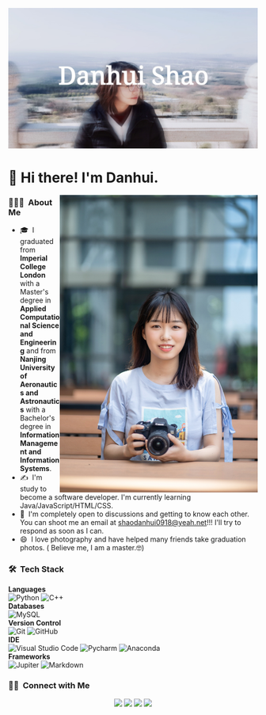 ![banner](https://github.com/gtb-2022-shao-danhui/.github/blob/main/profile/assets/head.jpg)

# 👋 Hi there! I'm Danhui.

<img alt="My hobby" src="https://github.com/gtb-2022-shao-danhui/.github/blob/main/profile/assets/photography.jpg" width="400" align="right"/>

### 👨🏻‍💻 &nbsp;About Me

- 🎓 &nbsp;I graduated from __Imperial College London__ with a Master's degree in __Applied Computational Science and Engineering__ and from __Nanjing University of Aeronautics and Astronautics__ with a Bachelor's degree in __Information Management and Information Systems__.
- ✍️ &nbsp;I'm study to become a software developer. I'm currently learning Java/JavaScript/HTML/CSS.
- 💬 &nbsp;I'm completely open to discussions and getting to know each other. You can shoot me an email at shaodanhui0918@yeah.net!!! I'll try to respond as soon as I can.
- 😄 &nbsp;I love photography and have helped many friends take graduation photos. ( Believe me, I am a master.🤓)

### 🛠 &nbsp;Tech Stack

__Languages__ <br>
![Python](https://img.shields.io/badge/-Python-05122A?style=flat&logo=python)
![C++](https://img.shields.io/badge/-C++-05122A?style=flat&logo=C%2B%2B&logoColor=00599C)
<br> __Databases__ <br>
![MySQL](https://img.shields.io/badge/-MySQL-05122A?style=flat&logo=mysql)
<br> __Version Control__ <br>
![Git](https://img.shields.io/badge/-Git-05122A?style=flat&logo=git)
![GitHub](https://img.shields.io/badge/-GitHub-05122A?style=flat&logo=github)
<br> __IDE__ <br>
![Visual Studio Code](https://img.shields.io/badge/-Visual%20Studio%20Code-05122A?style=flat&logo=visual-studio-code&logoColor=007ACC)
![Pycharm](https://img.shields.io/badge/-PyCharm-05122A?style=flat&logo=pycharm)
![Anaconda](https://img.shields.io/badge/-Conda-05122A?style=flat&logo=anaconda)
<br> __Frameworks__ <br>
![Jupiter](https://img.shields.io/badge/-Jupyter-05122A?&style=flat&logo=Jupyter)
![Markdown](https://img.shields.io/badge/-Markdown-05122A?style=flat&logo=markdown)

### 🤝🏻 &nbsp;Connect with Me

<p align="center">
<a href="shaodanhui0918@yeah.net"><img src="https://img.shields.io/badge/-shaodanhui0918@yeah.net-D14836?style=flat&logo=Gmail&logoColor=white"/></a>
<a href="https://twitter.com/hui_living"><img src="https://img.shields.io/badge/@hui_living-1DA1F2?style=flat&logo=twitter&logoColor=white"/></a>
<a href="https://instagram.com/hhhhhui"><img src="https://img.shields.io/badge/-@hhhhhui-E4405F?style=flat&logo=Instagram&logoColor=white"/></a>
<a href="https://facebook.com/danhui.shao"><img src="https://img.shields.io/badge/-@danhui.shao-1877F2?style=flat&logo=Facebook&logoColor=white"/></a>
</p>
